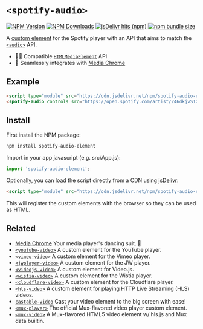 # `<spotify-audio>`

[![NPM Version](https://img.shields.io/npm/v/spotify-audio-element?style=flat-square&color=informational)](https://www.npmjs.com/package/spotify-audio-element) 
[![NPM Downloads](https://img.shields.io/npm/dm/spotify-audio-element?style=flat-square&color=informational&label=npm)](https://www.npmjs.com/package/spotify-audio-element) 
[![jsDelivr hits (npm)](https://img.shields.io/jsdelivr/npm/hm/spotify-audio-element?style=flat-square&color=%23FF5627)](https://www.jsdelivr.com/package/npm/spotify-audio-element)
[![npm bundle size](https://img.shields.io/bundlephobia/minzip/spotify-audio-element?style=flat-square&color=success&label=gzip)](https://bundlephobia.com/result?p=spotify-audio-element) 

A [custom element](https://developer.mozilla.org/en-US/docs/Web/Web_Components/Using_custom_elements) 
for the Spotify player with an API that aims to match the 
[`<audio>`](https://developer.mozilla.org/en-US/docs/Web/HTML/Element/audio) API.

- 🏄‍♂️ Compatible [`HTMLMediaElement`](https://developer.mozilla.org/en-US/docs/Web/API/HTMLMediaElement) API
- 🕺 Seamlessly integrates with [Media Chrome](https://github.com/muxinc/media-chrome)

## Example

<!-- prettier-ignore -->
```html
<script type="module" src="https://cdn.jsdelivr.net/npm/spotify-audio-element@0.1/+esm"></script>
<spotify-audio controls src="https://open.spotify.com/artist/246dkjvS1zLTtiykXe5h60"></spotify-audio>
```

## Install

First install the NPM package:

```bash
npm install spotify-audio-element
```

Import in your app javascript (e.g. src/App.js):

```js
import 'spotify-audio-element';
```

Optionally, you can load the script directly from a CDN using [jsDelivr](https://www.jsdelivr.com/):

<!-- prettier-ignore -->
```html
<script type="module" src="https://cdn.jsdelivr.net/npm/spotify-audio-element@0.1/+esm"></script>
```

This will register the custom elements with the browser so they can be used as HTML.

## Related

- [Media Chrome](https://github.com/muxinc/media-chrome) Your media player's dancing suit. 🕺
- [`<youtube-video>`](https://github.com/muxinc/youtube-video-element) A custom element for the YouTube player.
- [`<vimeo-video>`](https://github.com/luwes/vimeo-video-element) A custom element for the Vimeo player.
- [`<jwplayer-video>`](https://github.com/luwes/jwplayer-video-element) A custom element for the JW player.
- [`<videojs-video>`](https://github.com/luwes/videojs-video-element) A custom element for Video.js.
- [`<wistia-video>`](https://github.com/luwes/wistia-video-element) A custom element for the Wistia player.
- [`<cloudflare-video>`](https://github.com/luwes/cloudflare-video-element) A custom element for the Cloudflare player.
- [`<hls-video>`](https://github.com/muxinc/hls-video-element) A custom element for playing HTTP Live Streaming (HLS) videos.
- [`castable-video`](https://github.com/muxinc/castable-video) Cast your video element to the big screen with ease!
- [`<mux-player>`](https://github.com/muxinc/elements/tree/main/packages/mux-player) The official Mux-flavored video player custom element.
- [`<mux-video>`](https://github.com/muxinc/elements/tree/main/packages/mux-video) A Mux-flavored HTML5 video element w/ hls.js and Mux data builtin.
